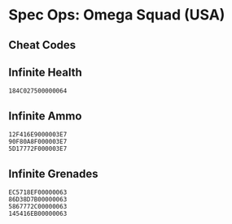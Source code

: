 # Spec Ops: Omega Squad (USA)

## Cheat Codes

## Infinite Health

```
184C027500000064

```

## Infinite Ammo

```
12F416E9000003E7
90F80A8F000003E7
5D17772F000003E7

```

## Infinite Grenades

```
EC5718EF00000063
86D38D7B00000063
5867772C00000063
145416EB00000063

```


